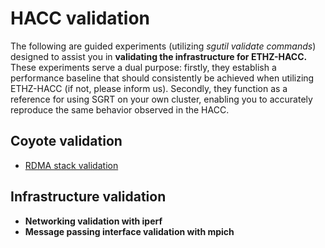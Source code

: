 # HACC validation

The following are guided experiments (utilizing *sgutil validate commands*) designed to assist you in **validating the infrastructure for ETHZ-HACC.** These experiments serve a dual purpose: firstly, they establish a performance baseline that should consistently be achieved when utilizing ETHZ-HACC (if not, please inform us). Secondly, they function as a reference for using SGRT on your own cluster, enabling you to accurately reproduce the same behavior observed in the HACC.

## Coyote validation

* [RDMA stack validation](./hacc-validation/sgutil-validate-coyote-perf_rdma_host.md)

## Infrastructure validation

* **Networking validation with iperf**
* **Message passing interface validation with mpich**
